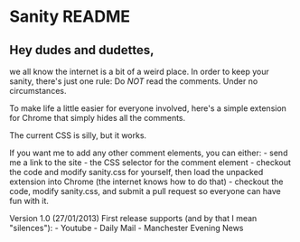 # Sanity README

## Hey dudes and dudettes,

we all know the internet is a bit of a weird place. In order to keep your sanity, there's just one rule: Do *NOT* read the comments. Under no circumstances.

To make life a little easier for everyone involved, here's a simple extension for Chrome that simply hides all the comments.

The current CSS is silly, but it works.

If you want me to add any other comment elements, you can either:
	- send me a link to the site
	- the CSS selector for the comment element
	- checkout the code and modify sanity.css for yourself, then load the unpacked extension into Chrome (the internet knows how to do that)
	- checkout the code, modify sanity.css, and submit a pull request so everyone can have fun with it.


Version 1.0 (27/01/2013)
First release supports (and by that I mean "silences"):
	- Youtube
	- Daily Mail
	- Manchester Evening News


